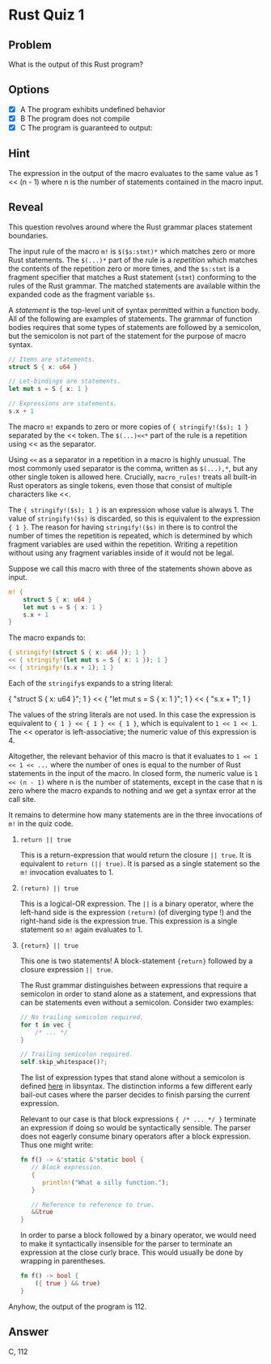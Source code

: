 # Rust Quiz 1

## Problem
What is the output of this Rust program?

## Options
- [x] A The program exhibits undefined behavior
- [x] B The program does not compile
- [x] C The program is guaranteed to output:

## Hint
The expression in the output of the macro evaluates to the same value as 1 << (n - 1)
where n is the number of statements contained in the macro input.

## Reveal
This question revolves around where the Rust grammar places statement boundaries.

The input rule of the macro `m!` is `$($s:stmt)*` which matches zero or more Rust statements. 
The `$(...)*` part of the rule is a *repetition* which matches the contents of the repetition zero or more times, 
and the `$s:stmt` is a fragment specifier that matches a Rust statement (`stmt`) conforming to the rules of the Rust grammar. 
The matched statements are available within the expanded code as the fragment variable `$s`.

A *statement* is the top-level unit of syntax permitted within a function body. 
All of the following are examples of statements. 
The grammar of function bodies requires that some types of statements are followed by a semicolon, 
but the semicolon is not part of the statement for the purpose of macro syntax.
```rust
// Items are statements.
struct S { x: u64 }

// Let-bindings are statements.
let mut s = S { x: 1 }

// Expressions are statements.
s.x + 1
```

The macro `m!` expands to zero or more copies of `{ stringify!($s); 1 }` separated by the << token. 
The `$(...)<<*` part of the rule is a repetition using << as the separator.

Using `<<` as a separator in a repetition in a macro is highly unusual. 
The most commonly used separator is the comma, written as `$(...),*`, but any other single token is allowed here. 
Crucially, `macro_rules!` treats all built-in Rust operators as single tokens, even those that consist of multiple characters like <<.

The `{ stringify!($s); 1 }` is an expression whose value is always 1. The value of `stringify!($s)` is discarded, 
so this is equivalent to the expression `{ 1 }`. 
The reason for having `stringify!($s)` in there is to control the number of times the repetition is repeated, 
which is determined by which fragment variables are used within the repetition. 
Writing a repetition without using any fragment variables inside of it would not be legal.

Suppose we call this macro with three of the statements shown above as input.
```rust
m! {
    struct S { x: u64 }
    let mut s = S { x: 1 }
    s.x + 1
}
```
The macro expands to:
```rust
{ stringify!(struct S { x: u64 }); 1 }
<< { stringify!(let mut s = S { x: 1 }); 1 }
<< { stringify!(s.x + 1); 1 }
```
Each of the `stringify`s expands to a string literal:

{ "struct S { x: u64 }"; 1 }
<< { "let mut s = S { x: 1 }"; 1 }
<< { "s.x + 1"; 1 }

The values of the string literals are not used. 
In this case the expression is equivalent to `{ 1 } << { 1 } << { 1 }`, which is equivalent to `1 << 1 << 1`. 
The << operator is left-associative; the numeric value of this expression is 4.

Altogether, the relevant behavior of this macro is that it evaluates to `1 << 1 << 1 << ...` 
where the number of ones is equal to the number of Rust statements in the input of the macro. 
In closed form, the numeric value is `1 << (n - 1)` where n is the number of statements, 
except in the case that n is zero where the macro expands to nothing and we get a syntax error at the call site.

It remains to determine how many statements are in the three invocations of `m!` in the quiz code.

1. `return || true`

   This is a return-expression that would return the closure `|| true`.
   It is equivalent to `return (|| true)`.
   It is parsed as a single statement so the `m!` invocation evaluates to 1.

2. `(return) || true`

   This is a logical-OR expression.
   The `||` is a binary operator, where the left-hand side is the expression `(return)` (of diverging type !) and the right-hand side is the expression true.
   This expression is a single statement so `m!` again evaluates to 1.

3. `{return} || true` 

   This one is two statements! A block-statement `{return}` followed by a closure expression `|| true`. 
    
   The Rust grammar distinguishes between expressions that require a semicolon in order to stand alone as a statement, 
   and expressions that can be statements even without a semicolon. Consider two examples:
   ```rust
   // No trailing semicolon required.
   for t in vec {
       /* ... */
   }
   
   // Trailing semicolon required.
   self.skip_whitespace()?;
   ```
   The list of expression types that stand alone without a semicolon is defined [here][1] in libsyntax. 
   The distinction informs a few different early bail-out cases where the parser decides to finish parsing the current expression.

   Relevant to our case is that block expressions `{ /* ... */ }` terminate an expression if doing so would be syntactically sensible. 
   The parser does not eagerly consume binary operators after a block expression. Thus one might write:
   ```rust
   fn f() -> &'static &'static bool {
      // Block expression.
      {
         println!("What a silly function.");
      }
   
      // Reference to reference to true.
      &&true
   }
   ```

   In order to parse a block followed by a binary operator, we would need to make it syntactically insensible for the parser to terminate an expression at the close curly brace. 
   This would usually be done by wrapping in parentheses.
   ```rust
   fn f() -> bool {
       ({ true } && true)
   }
   ```

Anyhow, the output of the program is 112.

## Answer
C, 112


[1]: https://github.com/rust-lang/rust/blob/1.30.1/src/libsyntax/parse/classify.rs#L17-L37